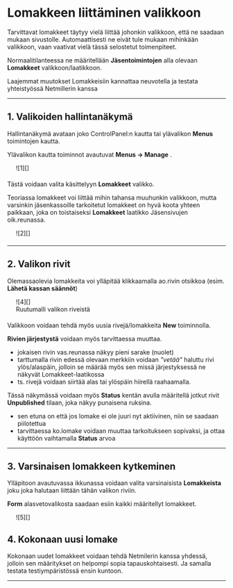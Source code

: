 # Lomakkeen liittäminen valikkoon

Tarvittavat lomakkeet täytyy vielä liittää johonkin valikkoon, että ne saadaan mukaan sivustolle.
Automaattisesti ne eivät tule mukaan mihinkään valikkoon, vaan vaativat vielä tässä selostetut
toimenpiteet.

Normaalitilanteessa ne määritellään __Jäsentoimintojen__ alla olevaan __Lomakkeet__ valikkoon/laatikkoon.


<div class='msg msg-warn'>
Laajemmat muutokset Lomakkeisiin kannattaa neuvotella ja testata yhteistyössä Netmillerin kanssa
</div>

----

## 1. Valikoiden hallintanäkymä

Hallintanäkymä avataan joko ControlPanel:n kautta tai ylävalikon __Menus__ toimintojen kautta.

Ylävalikon kautta toiminnot avautuvat __Menus -> Manage__ .

<figure class="fig-n border" style="margin:0 0 20px 20px">
![1][]
</figure>


Tästä voidaan valita käsittelyyn __Lomakkeet__ valikko.

Teoriassa lomakkeet voi liittää mihin tahansa muuhunkin valikkoon, mutta varsinkin
jäsenkassoille tarkoitetut lomakkeet on hyvä koota yhteen paikkaan, joka on toistaiseksi 
__Lomakkeet__ laatikko Jäsensivujen oik.reunassa.

<figure class="fig-n" style="margin:0 0 20px 20px">
![2][]
</figure>



----

## 2. Valikon rivit

Olemassaolevia lomakkeita voi ylläpitää klikkaamalla ao.rivin otsikkoa (esim. __Lähetä kassan säännöt__)


<figure class="fig-n border" style="margin:0 0 20px 20px">
![4][]
<figcaption>Ruutumalli valikon riveistä</figcaption>
</figure>

Valikkoon voidaan tehdä myös uusia rivejä/lomakkeita __New__ toiminnolla.

__Rivien järjestystä__ voidaan myös tarvittaessa muuttaa.

* jokaisen rivin vas.reunassa näkyy pieni sarake (nuolet)
* tarttumalla rivin edessä olevaan merkkiin voidaan _"vetää"_  haluttu rivi ylös/alaspäin, jolloin se määrää myös sen missä järjestyksessä ne näkyvät Lomakkeet-laatikossa
* ts. rivejä voidaan siirtää alas tai ylöspäin hiirellä raahaamalla.

Tässä näkymässä voidaan myös __Status__ kentän avulla määritellä jotkut rivit __Unpublished__ tilaan, joka näkyy punaisena ruksina.

* sen etuna on että jos lomake ei ole juuri nyt aktiivinen, niin se saadaan piilotettua
* tarvittaessa ko.lomake voidaan muuttaa tarkoitukseen sopivaksi, ja ottaa käyttöön vaihtamalla __Status__ arvoa



----

## 3. Varsinaisen lomakkeen kytkeminen

Ylläpitoon avautuvassa ikkunassa voidaan valita varsinaisista __Lomakkeista__ joku joka halutaan liittään
tähän valikon riviin.

__Form__ alasvetovalikosta saadaan esiin kaikki määritellyt lomakkeet.

<figure class="fig-n border" style="margin:0 0 20px 20px">
![5][]
</figure>


## 4. Kokonaan uusi lomake

<div class='msg msg-warn'>
Kokonaan uudet lomakkeet voidaan tehdä Netmilerin kanssa yhdessä, jolloin sen määritykset on helpompi
sopia tapauskohtaisesti. Ja samalla testata testiympäristössä ensin kuntoon.
</div>



----


[1]: kuvat/kuva151.png "Ruutumalli"
[2]: kuvat/kuva216.png "Ruutumalli"
[4]: kuvat/kuva217.png "Ruutumalli"
[5]: kuvat/kuva218.png "Ruutumalli"
[99]: pages/mediatiedostot.md

